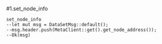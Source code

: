 #1.set_node_info

```
set_node_info
--let mut msg = DataSetMsg::default();
--msg.header.push(MetaClient::get().get_node_address());
--Ok(msg)
```